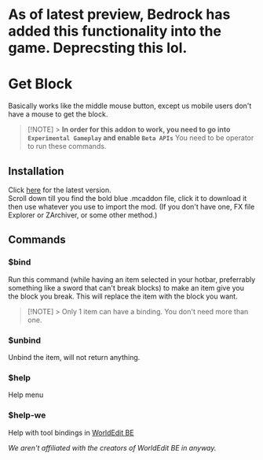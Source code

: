 # As of latest preview, Bedrock has added this functionality into the game. Deprecsting this lol.

# Get Block

Basically works like the middle mouse button, except us mobile users don't have a mouse to get the block.

> [!NOTE] > **In order for this addon to work, you need to go into `Experimental Gameplay` and enable `Beta APIs`**
> You need to be operator to run these commands.

## Installation

Click [here](https://github.com/ypacks/get-block/releases/latest) for the latest version.\
Scroll down till you find the bold blue .mcaddon file, click it to download it then use whatever you use to import the mod. (If you don't have one, FX file Explorer or ZArchiver, or some other method.)

## Commands

### $bind

Run this command (while having an item selected in your hotbar, preferrably something like a sword that can't break blocks) to make an item give you the block you break.
This will replace the item with the block you want.

> [!NOTE] > Only 1 item can have a binding. You don't need more than one.

### $unbind

Unbind the item, will not return anything.

### $help

Help menu

### $help-we

Help with tool bindings in [WorldEdit BE](https://github.com/SIsilicon/WorldEdit-BE)

_We aren't affiliated with the creators of WorldEdit BE in anyway._
